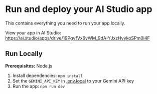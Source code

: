 # Run and deploy your AI Studio app

This contains everything you need to run your app locally.

View your app in AI Studio: https://ai.studio/apps/drive/19PgvfVx6vWM_9dA-YJxzHvykoSPm0i4F

## Run Locally

**Prerequisites:**  Node.js


1. Install dependencies:
   `npm install`
2. Set the `GEMINI_API_KEY` in [.env.local](.env.local) to your Gemini API key
3. Run the app:
   `npm run dev`
